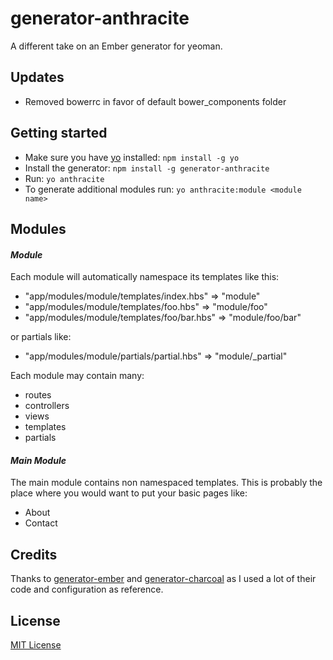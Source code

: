# generator-anthracite
A different take on an Ember generator for yeoman.

## Updates
- Removed bowerrc in favor of default bower_components folder

## Getting started
- Make sure you have [yo](https://github.com/yeoman/yo) installed:
    `npm install -g yo`
- Install the generator: `npm install -g generator-anthracite`
- Run: `yo anthracite`
- To generate additional modules run: `yo anthracite:module <module name>`

## Modules
#### *Module*
Each module will automatically namespace its templates like this:

* "app/modules/module/templates/index.hbs" => "module"
* "app/modules/module/templates/foo.hbs" => "module/foo"
* "app/modules/module/templates/foo/bar.hbs" => "module/foo/bar"

or partials like:
* "app/modules/module/partials/partial.hbs" => "module/_partial"

Each module may contain many:

- routes
- controllers
- views
- templates
- partials

#### *Main Module*
The main module contains non namespaced templates. This is probably the
place where you would want to put your basic pages like:

- About
- Contact

## Credits
Thanks to [generator-ember](https://github.com/yeoman/generator-ember) 
and [generator-charcoal](https://github.com/thomasboyt/charcoal) as I used a lot of their code 
and configuration as reference. 

## License
[MIT License](http://en.wikipedia.org/wiki/MIT_License)
